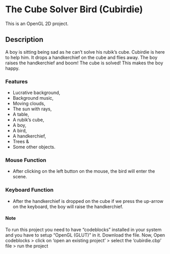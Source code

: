 # The Cube Solver Bird (Cubirdie)
This is an OpenGL 2D project.

## Description
A boy is sitting being sad as he can’t solve his rubik’s cube. Cubirdie is here to help him. It drops a handkerchief on the cube and flies away. The boy raises the handkerchief and boom! The cube is solved! This makes the boy happy.

### Features
* Lucrative background,
* Background music,
* Moving clouds,
* The sun with rays,
* A table,
* A rubik’s cube,
* A boy,
* A bird,
* A handkerchief,
* Trees &
* Some other objects.

### Mouse Function
* After clicking on the left button on the mouse, the bird will enter the scene.

### Keyboard Function
* After the handkerchief is dropped on the cube if we press the up-arrow on the keyboard, the boy will raise the handkerchief.

#### Note
To run this project you need to have “codeblocks” installed in your system and you have to setup “OpenGL (GLUT)” in it. Download the file. Now, Open codeblocks > click on ‘open an existing project’ > select the ‘cubirdie.cbp’ file > run the project

